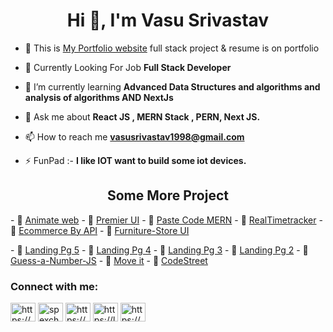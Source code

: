 <h1 align="center">Hi 👋, I'm Vasu Srivastav</h1>

- 🔭 This is [My Portfolio website](https://portfolio-test-hazel-ten.vercel.app/)
  full stack project & resume is on portfolio

- 💬 Currently Looking For Job **Full Stack Developer**

- 🌱 I’m currently learning **Advanced Data Structures and algorithms and analysis of algorithms AND NextJs**

- 💬 Ask me about **React JS , MERN Stack , PERN, Next JS.**

- 📫 How to reach me **vasusrivastav1998@gmail.com**

- ⚡ FunPad :- **I like IOT want to build some iot devices.**

<h2 align="center"> Some More Project</h2>

<span >- 🔭 [Animate web](https://vasusrivastav.github.io/Animate-web-1/)</span>
<span >- 🔭 [Premier UI](https://vasusrivastav.github.io/Premier-UI/)</span>
<span>- 🔭 [Paste Code MERN](https://pastecode-mu.vercel.app/)</span>
<span>- 🔭 [RealTimetracker](https://realtimetracker-42iy.onrender.com/)</span>
<span>- 🔭 [Ecommerce By API](https://e-commerce-api-flame.vercel.app/)</span>
<span>- 🔭 [Furniture-Store UI](https://vasusrivastav.github.io/Furniture-Store/)</span>

<span>- 🔭 [Landing Pg 5](https://vasusrivastav.github.io/Landing-Page-05/)</span>
<span>- 🔭 [Landing Pg 4](https://vasusrivastav.github.io/Landing-Page-04/)</span>
<span>- 🔭 [Landing Pg 3](https://vasusrivastav.github.io/Landing-Page-03/)</span>
<span>- 🔭 [Landing Pg 2](https://vasusrivastav.github.io/Landing-Page-02/)</span>
<span>- 🔭 [Guess-a-Number-JS](https://vasusrivastav.github.io/Guess-a-Number-JS/)</span>
<span>- 🔭 [Move it](https://vasusrivastav.github.io/Move-it-Project/)</span>
<span>- 🔭 [CodeStreet](https://vasusrivastav.github.io/CodeStreet/)</span>

<!-- - 🔭 [Landing Pg 1](https://vasusrivastav.github.io/Landing-Page-01/) -->

<h3 align="left">Connect with me:</h3>
<p align="left">
<!-- <a href="https://x.com" target="blank"><img align="center" src="https://raw.githubusercontent.com/rahuldkjain/github-profile-readme-generator/master/src/images/icons/Social/twitter.svg" alt="" height="30" width="40" /></a> -->
<a href="https://www.linkedin.com/in/vasusrivastav/" target="blank"><img align="center" src="https://raw.githubusercontent.com/rahuldkjain/github-profile-readme-generator/master/src/images/icons/Social/linked-in-alt.svg" alt="https://www.linkedin.com/in/vasusrivastav/" height="30" width="40" /></a>
<!-- <a href="https://fb.com" target="blank"><img align="center" src="https://raw.githubusercontent.com/rahuldkjain/github-profile-readme-generator/master/src/images/icons/Social/facebook.svg" alt="" height="30" width="40" /></a> -->
<a href="https://instagram.com/spexcher" target="blank"><img align="center" src="https://raw.githubusercontent.com/rahuldkjain/github-profile-readme-generator/master/src/images/icons/Social/instagram.svg" alt="spexcher" height="30" width="40" /></a>
<a href="https://www.codechef.com/users/pinox" target="blank"><img align="center" src="https://cdn.jsdelivr.net/npm/simple-icons@3.1.0/icons/codechef.svg" alt="https://www.codechef.com/users/pinox" height="30" width="40" /></a>
<!-- <a href="https://codeforces.com/profile/pinox" target="blank"><img align="center" src="https://raw.githubusercontent.com/rahuldkjain/github-profile-readme-generator/master/src/images/icons/Social/codeforces.svg" alt="" height="30" width="40" /></a> -->
<a href="https://leetcode.com/u/pinox/" target="blank"><img align="center" src="https://raw.githubusercontent.com/rahuldkjain/github-profile-readme-generator/master/src/images/icons/Social/leet-code.svg" alt="https://leetcode.com/u/pinox/" height="30" width="40" /></a>
<a href="https://www.geeksforgeeks.org/user/vasusri/" target="blank"><img align="center" src="https://raw.githubusercontent.com/rahuldkjain/github-profile-readme-generator/master/src/images/icons/Social/geeks-for-geeks.svg" alt="https://www.geeksforgeeks.org/user/vasusri/" height="30" width="40" /></a>
</p>

<!-- <h3 align="left">Languages and Tools:</h3>
<p align="left"> <a href="https://developer.android.com" target="_blank" rel="noreferrer"> <img src="https://raw.githubusercontent.com/devicons/devicon/master/icons/android/android-original-wordmark.svg" alt="android" width="40" height="40"/> </a> <a href="https://www.djangoproject.com/" target="_blank" rel="noreferrer"> <img src="https://cdn.worldvectorlogo.com/logos/django.svg" alt="django" width="40" height="40"/> </a> <a href="https://nodejs.org" target="_blank" rel="noreferrer"> <img src="https://raw.githubusercontent.com/devicons/devicon/master/icons/nodejs/nodejs-original-wordmark.svg" alt="nodejs" width="40" height="40"/> </a> <a href="https://reactjs.org/" target="_blank" rel="noreferrer"> <img src="https://raw.githubusercontent.com/devicons/devicon/master/icons/react/react-original-wordmark.svg" alt="react" width="40" height="40"/> </a> </p> -->

<!-- <p><img align="left" src="https://github-readme-stats.vercel.app/api/top-langs?username=spexcher&show_icons=true&theme=dark&text_color=ffffff&bg_color=000000&hide_border=true&locale=en&layout=compact" alt="" /></p> -->

<!-- <p>&nbsp;<img align="center" src="https://github-readme-stats.vercel.app/api?username=spexcher&show_icons=true&theme=dark&locale=en" alt="spexcher" /></p> -->

<!-- <p><img align="center" src="https://github-readme-streak-stats.herokuapp.com/?user=spexcher&theme=dark" alt="spexcher" /></p> -->

